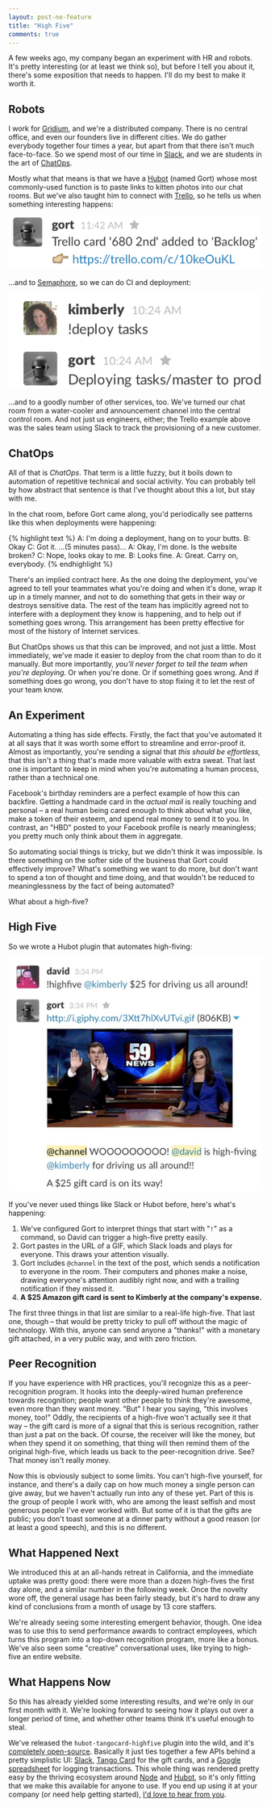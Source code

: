 ```yaml
---
layout: post-no-feature
title: "High Five"
comments: true
---
```


A few weeks ago, my company began an experiment with HR and robots.
It's pretty interesting (or at least we think so), but before I tell you about it, there's some exposition that needs to happen.
I'll do my best to make it worth it.

## Robots

I work for [Gridium][gridium], and we're a distributed company.
There is no central office, and even our founders live in different cities.
We do gather everybody together four times a year, but apart from that there isn't much face-to-face.
So we spend most of our time in [Slack][slack], and we are students in the art of [ChatOps][chatops].

Mostly what that means is that we have a [Hubot][hubot] (named Gort) whose most commonly-used function is to paste links to kitten photos into our chat rooms.
But we've also taught him to connect with [Trello][trello], so he tells us when something interesting happens:

![Gort showing a Trello notification](/images/chatops/!trello.png)

…and to [Semaphore][semaphore], so we can do CI and deployment:

![Gort running a deployment for Kimberly](/images/chatops/!deploy.png)

…and to a goodly number of other services, too.
We've turned our chat room from a water-cooler and announcement channel into the central control room.
And not just us engineers, either; the Trello example above was the sales team using Slack to track the provisioning of a new customer.

## ChatOps

All of that is _ChatOps_.
That term is a little fuzzy, but it boils down to automation of repetitive technical and social activity.
You can probably tell by how abstract that sentence is that I've thought about this a lot, but stay with me.

In the chat room, before Gort came along, you'd periodically see patterns like this when deployments were happening:

{% highlight text %}
A: I'm doing a deployment, hang on to your butts.
B: Okay
C: Got it.
...(5 minutes pass)...
A: Okay, I'm done. Is the website broken?
C: Nope, looks okay to me.
B: Looks fine.
A: Great. Carry on, everybody.
{% endhighlight %}

There's an implied contract here.
As the one doing the deployment, you've agreed to tell your teammates what you're doing and when it's done, wrap it up in a timely manner, and not to do something that gets in their way or destroys sensitive data.
The rest of the team has implicitly agreed not to interfere with a deployment they know is happening, and to help out if something goes wrong.
This arrangement has been pretty effective for most of the history of Internet services.

But ChatOps shows us that this can be improved, and not just a little.
Most immediately, we've made it easier to deploy from the chat room than to do it manually.
But more importantly, _you'll never forget to tell the team when you're deploying._
Or when you're done.
Or if something goes wrong.
And if something does go wrong, you don't have to stop fixing it to let the rest of your team know.

## An Experiment

Automating a thing has side effects.
Firstly, the fact that you've automated it at all says that it was worth some effort to streamline and error-proof it.
Almost as importantly, you're sending a signal that _this should be effortless,_ that this isn't a thing that's made more valuable with extra sweat.
That last one is important to keep in mind when you're automating a human process, rather than a technical one.

Facebook's birthday reminders are a perfect example of how this can backfire.
Getting a handmade card in the _actual mail_ is really touching and personal – a real human being cared enough to think about what you like, make a token of their esteem, and spend real money to send it to you.
In contrast, an "HBD" posted to your Facebook profile is nearly meaningless; you pretty much only think about them in aggregate.

So automating social things is tricky, but we didn't think it was impossible.
Is there something on the softer side of the business that Gort could effectively improve?
What's something we want to do more, but don't want to spend a ton of thought and time doing, and that wouldn't be reduced to meaninglessness by the fact of being automated?

What about a high-five?

## High Five

So we wrote a Hubot plugin that automates high-fiving:

![](/images/chatops/!highfive.gif)

If you've never used things like Slack or Hubot before, here's what's happening:

1. We've configured Gort to interpret things that start with "`!`" as a command, so David can trigger a high-five pretty easily.
1. Gort pastes in the URL of a GIF, which Slack loads and plays for everyone. This draws your attention visually.
1. Gort includes `@channel` in the text of the post, which sends a notification to everyone in the room. Their computers and phones make a noise, drawing everyone's attention audibly right now, and with a trailing notification if they missed it.
1. **A \$25 Amazon gift card is sent to Kimberly at the company's expense.**

The first three things in that list are similar to a real-life high-five.
That last one, though – that would be pretty tricky to pull off without the magic of technology.
With this, anyone can send anyone a "thanks!" with a monetary gift attached, in a very public way, and with zero friction.

## Peer Recognition

If you have experience with HR practices, you'll recognize this as a peer-recognition program.
It hooks into the deeply-wired human preference towards recognition; people want other people to think they're awesome, even more than they want money.
"But" I hear you saying, "this involves money, too!"
Oddly, the recipients of a high-five won't actually see it that way – the gift card is more of a signal that this is serious recognition, rather than just a pat on the back.
Of course, the receiver will like the money, but when they spend it on something, that thing will then remind them of the original high-five, which leads us back to the peer-recognition drive.
See?
That money isn't really money.

Now this is obviously subject to some limits.
You can't high-five yourself, for instance, and there's a daily cap on how much money a single person can give away, but we haven't actually run into any of these yet.
Part of this is the group of people I work with, who are among the least selfish and most generous people I've ever worked with.
But some of it is that the gifts are public; you don't toast someone at a dinner party without a good reason (or at least a good speech), and this is no different.

## What Happened Next

We introduced this at an all-hands retreat in California, and the immediate uptake was pretty good: there were more than a dozen high-fives the first day alone, and a similar number in the following week.
Once the novelty wore off, the general usage has been fairly steady, but it's hard to draw any kind of conclusions from a month of usage by 13 core staffers.

We're already seeing some interesting emergent behavior, though.
One idea was to use this to send performance awards to contract employees, which turns this program into a top-down recognition program, more like a bonus.
We've also seen some "creative" conversational uses, like trying to high-five an entire website.

## What Happens Now

So this has already yielded some interesting results, and we're only in our first month with it.
We're looking forward to seeing how it plays out over a longer period of time, and whether other teams think it's useful enough to steal.

We've released the `hubot-tangocard-highfive` plugin into the wild, and it's [completely open-source][highfive].
Basically it just ties together a few APIs behind a pretty simplistic UI: [Slack][slack], [Tango Card][tango] for the gift cards, and a [Google spreadsheet](https://github.com/jpillora/node-edit-google-spreadsheet) for logging transactions.
This whole thing was rendered pretty easy by the thriving ecosystem around [Node][node] and [Hubot][hubot], so it's only fitting that we make this available for anyone to use.
If you end up using it at your company (or need help getting started), [I'd love to hear from you](https://twitter.com/benstraub).

[gridium]: http://www.gridium.com/
[chatops]: http://venturebeat.com/2014/12/16/everything-you-wanted-to-know-about-chatops-but-were-afraid-to-ask/
[semaphore]: https://semaphoreapp.com/
[highfive]: https://github.com/ben/hubot-tangocard-highfive
[tango]: https://www.tangocard.com/giftcardapi
[node]: http://nodejs.org/
[hubot]: https://hubot.github.com/
[trello]: https://trello.com
[slack]: https://api.slack.com/
